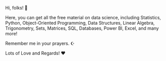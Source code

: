 Hi, folks! 👋

Here, you can get all the free material on data science, including Statistics, Python, Object-Oriented Programming, Data Structures, Linear Algebra, Trigonometry, Sets, Matrices, SQL, Databases, Power BI, Excel, and many more!

Remember me in your prayers. ☪️

Lots of Love and Regards! ❤
